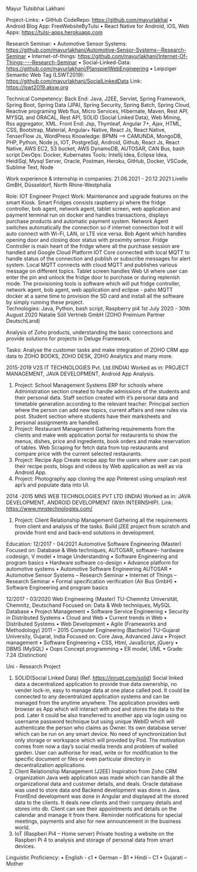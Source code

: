 Mayur Tulsibhai Lakhani

Project-Links:
•	GitHub CodeRepo: https://github.com/mayurlakhai
•	Android Blog App: FreeWebsiteByTulsi
•	React Native for Android, iOS, Web Apps: https://tulsi-apps.herokuapp.com

Research Seminar:
•	Automotive Sensor Systems:  https://github.com/mayurlakhani/Automotive-Sensor-Systems--Research-Seminar
•	Internet-of-things: https://github.com/mayurlakhani/Internet-Of-Things----Research-Seminar
•	Social-Linked-Data: https://github.com/mayurlakhani/PlanspielWebEngineering 
•	Leipziger Semantic Web Tag (LSWT2019): https://github.com/mayurlakhani/SocialLinkedData
  Link: https://lswt2019.aksw.org

Technical Competency:
Back End: Java, J2EE, Servlet, Spring Framework, Spring Boot, Spring Data (JPA), Spring Security, Spring Batch, Spring Cloud, Reactive programing Web flux, Micro Services, Hibernate, Maven, Rest API, MYSQL and ORACAL, Rest API, SOLID (Social Linked Data), Web Mining, Rss aggregator, XML.
Front End: Jsp, Thymleaf, Angular 7+, Ajax, HTML, CSS, Bootstrap, Material, Angular+ Native, React Js, React Native, TenserFlow Js, WordPress
Knowledge: BPMN –> CAMUNDA, MongoDB, PHP, Python, Node js, IOT, PostgreSql, Android, Github, React Js, React Native, AWS EC2, S3 bucket, AWS DynamoDB, AUTOSAR, CAN Bus, bash script
DevOps: Docker, Kubernates
Tools: Intellij Idea, Eclipse Idea, HeidiSql, Mysql Server, Oracle, Postman, Heroku, GitHub, Docker, VSCode, Sublime Text, Node

Work experience & internship in companies:
21.06.2021 - 20.12.2021	Livello GmBH, Düsseldorf, North Rhine-Westphalia	

Role: IOT Engineer
Project Work: Maintenance and upgrade features on the smart Kiosk.
Smart Fridges consists raspberry pi where the fridge controller, bob agent, network agent, tablet screen, web application and payment terminal run on docker and handles transactions, displays purchase products and automatic payment system. Network Agent switches automatically the connection so if internet connection lost it will auto connect with Wi-Fi, LAN, or LTE vice versa. Bob Agent which handles opening door and closing door status with proximity sensor. Fridge Controller is main heart of the fridge where all the purchase session are handled and Google Cloud Platform IOT Core connected with local MQTT to handle status of the connection and publish or subscribe messages for alert system. Local MQTT connects with cloud MQTT and publishes various message on different topics. Tablet screen handles Web UI where user can enter the pin and unlock the fridge door to purchase or during replenish mode. The provisioning tools is software which will put fridge controller, network agent, bob agent, web application and eclipse - paho MQTT docker at a same time to provision the SD card and install all the software by simply running these project.  
Technologies: Java, Python, bash script, Raspberry pi4
1st July 2020 - 30th August 2020	Natalie Söll Vertrieb GmbH (ZOHO Preimium Partner DeutschLand)

Analysis of Zoho products, understanding the basic connections and provide solutions for projects in Deluge Framework.

Tasks: 
Analyse the customer tasks and make integration of ZOHO CRM app data to ZOHO BOOKS, ZOHO DESK, ZOHO Analytics and many more.

2015-2019				V2S IT TECHNOLOGIES Pvt. Ltd.(INDIA)
Worked as in: PROJECT MANAGEMENT, JAVA DEVELOPMENT, Android App Analysis.
1.	Project: School Management Systems
ERP for schools where Administration section created to handle admissions of the students and their personal data. Staff section created with it’s personal data and timetable generation according to the relevant teacher. Principal section where the person can add new topics, current affairs and new rules via post. Student section where students have their marksheets and personal assignments are handled.
2.	Project: Restaurant Management
Gathering requirements from the clients and make web application portal for restaurants to show the menus, dishes, price and ingredients, book orders and make reservation of tables. Web Scraping for fetch data from top restaurants and compare price with the current selected restaurants.
3.	Project: Recipe App
Create recipe app for the users where user can post their recipe posts, blogs and videos by Web application as well as via Android App.
4.	Project: Photography app
cloning the app Pinterest using unsplash rest api’s and populate data into UI.

2014 -2015			MNS WEB TECHNOLOGIES PVT LTD (INDIA)
Worked as in: JAVA DEVELOPMENT, ANDROID DEVELOPMENT
(With INTERNSHIP). Link: https://www.mnstechnologies.com/
1. Project: Client Relationship Management
Gathering all the requirements from client and analysis of the tasks. Build j2EE project from scratch and provide front end and back-end solutions in development.

Education:
12/2017 - 04/2021		Automotive Software Engineering (Master)
Focused on: Database & Web techniques, AUTOSAR, software- hardware codesign, V model
•	Image Understanding
•	Software Engineering and program basics
•	Hardware software co-design
•	Advance platform for automotive systems
•	Automotive Software Engineering AUTOSAR
•	Automotive Sensor Systems – Research Seminar
•	Internet of Things – Research Seminar
•	Formal specification verification (Air Bus GmbH)
•	Software Engineering and program basics

12/2017 - 03/2020		Web Engineering (Master)
TU-Chemnitz Universität, Chemnitz, Deutschand
Focused on: Data & Web techniques, MySQL Database
•	Project Management
•	Software Service Engineering
•	Security in Distributed Systems
•	Cloud and Web
•	Current trends in Web
•	Distributed Systems
•	Web Development
•	Agile (Frameworks and Methodology)
2011 – 2015			Computer Engineering (Bachelor)
TU-Gujarat University, Gujarat, India
Focused on: Core Java, Advanced Java
•	Project management
•	Software Engineering
•	CSS, Html, JavaScript, jQuery
•	DBMS (MySQL)
•	Oops Concept programming
•	ER model, UML
•	Grade: 7.24 (Distinction)

 Uni - Research Project	
 
1.	SOLID(Social Linked Data) (Ref. https://inrupt.com/solid)
Social linked data a decentralized application to provide true data ownership, no vender lock-in, easy to manage data at one place called pod. It could be connected to any decentralized application systems and can be managed from the anytime anywhere. The application provides web browser as App which will interact with pod and stores the data to the pod. Later it could be also transferred to another app via login using no username password technique but using unique WebID which will authenticate the person who claims as Owner. Its own database server which can be run on any smart device. No need of synchronization but only storage or workspace which will provided by Pod. The motivation comes from now a day’s social media trends and problem of walled garden. User can authorise for read, write or for modification to the specific document or files or even particular directory in decentralization applications.
2.	Client Relationship Management (J2EE)
Inspiration from Zoho CRM organization Java web application was made which can handle all the organizational data and customer details, and deals. Oracle database was used to store data and Backend development was done in Java. FrontEnd development was done in Angular and displayed all the stored data to the clients. It deals new clients and their company details and stores into db. Client can see their appointments and details on the calendar and manage it from there. Reminder notifications for special meetings, payments and also for new announcement in the business world.
3.	IoT (Raspberi Pi4 – Home server)
Private hosting a website on the Raspberi Pi 4 to analysis and storage of personal data from smart devices.

Linguistic Proficiency:
•	English - c1
•	German – B1
•	Hindi – C1
•	Gujarati – Mother
